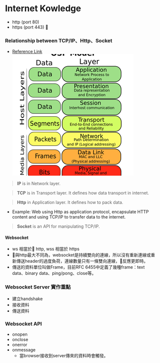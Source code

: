 # Internet Kowledge
- http (port 80)
- https (port 443)

### Relationship between TCP/IP、Http、Socket
- [Reference Link](https://twgame.wordpress.com/2015/02/03/tcpiphttpsocketudp/)
![OSI Model](/OSIModel.png)

> **IP** is in Network layer.

> **TCP** is in Transport layer. It defines how data transport in internet.

> **Http** in Application layer. It defines how to pack data.
- Example: Web using Http as application protocol, encapsulate HTTP content and using TCP/IP to transfer data to the internet.

> **Socket** is an API for manipulating TCP/IP.

#### Websocket
- ws 相當於 http, wss 相當於 https
- 與http最大不同為，websocket是持續雙向的連線，所以沒有重新連線或重新傳送header的過度負荷，連線數量只有一條雙向連線，反應更即時。
- 傳送的資料單位叫做Frame，目前RFC 6455中定義了幾種frame：text data、binary data、ping/pong、close等。

### Websocket Server 實作重點
- 建立handshake
- 接收資料
- 傳送資料

### Websocket API
- onopen
- onclose
- onerror
- onmessage
    - 當browser接收到server傳來的資料時會觸發。
